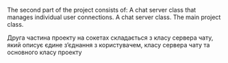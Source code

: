 The second part of the project consists of:
A chat server class that manages individual user connections.
A chat server class.
The main project class.

Друга частина проекту на сокетах складається з класу сервера чату, який описує єдине з’єднання з користувачем, класу сервера чату та основного класу проекту
